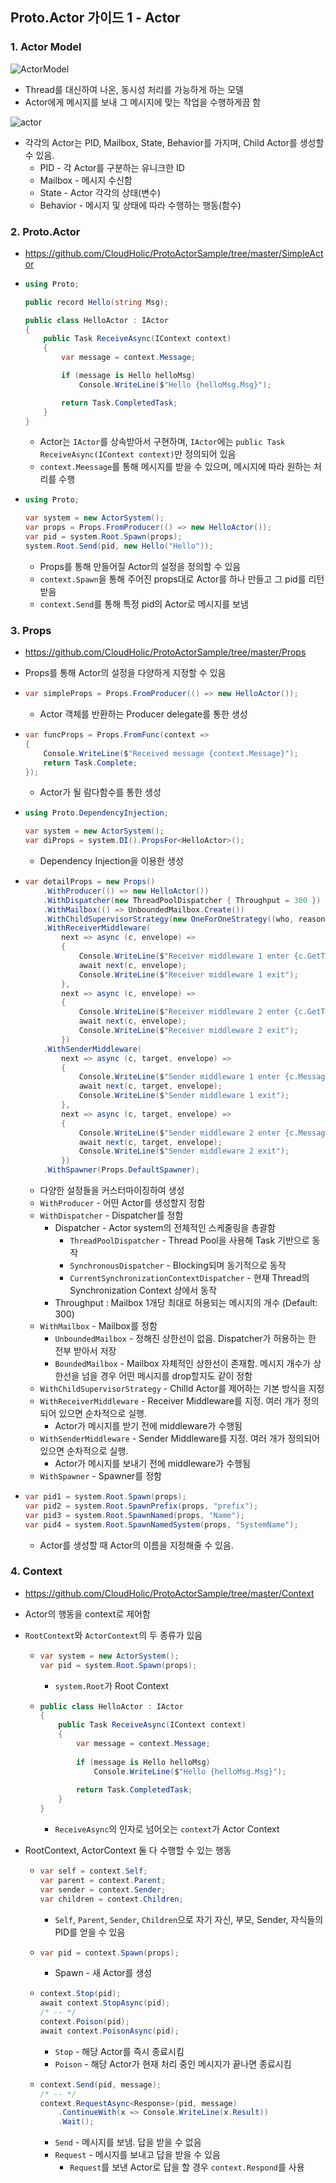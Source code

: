 ## Proto.Actor 가이드 1 - Actor

### 1. Actor Model

![ActorModel](https://github.com/CloudHolic/ProtoActorSample/blob/master/Images/ActorModel.png?raw=true)

- Thread를 대신하여 나온, 동시성 처리를 가능하게 하는 모델
- Actor에게 메시지를 보내 그 메시지에 맞는 작업을 수행하게끔 함

![actor](https://github.com/CloudHolic/ProtoActorSample/blob/master/Images/actor.png?raw=true)

- 각각의 Actor는 PID, Mailbox, State, Behavior를 가지며, Child Actor를 생성할 수 있음.
  - PID - 각 Actor를 구분하는 유니크한 ID
  - Mailbox - 메시지 수신함
  - State - Actor 각각의 상태(변수)
  - Behavior - 메시지 및 상태에 따라 수행하는 행동(함수)



### 2. Proto.Actor

- https://github.com/CloudHolic/ProtoActorSample/tree/master/SimpleActor

- ```csharp
  using Proto;
  
  public record Hello(string Msg);
  
  public class HelloActor : IActor
  {
      public Task ReceiveAsync(IContext context)
      {
          var message = context.Message;
  
          if (message is Hello helloMsg)        
              Console.WriteLine($"Hello {helloMsg.Msg}");        
  
          return Task.CompletedTask;
      }
  }
  ```

  - Actor는 ```IActor```를 상속받아서 구현하며, ```IActor```에는 ```public Task ReceiveAsync(IContext context)```만 정의되어 있음
  - ```context.Meessage```를 통해 메시지를 받을 수 있으며, 메시지에 따라 원하는 처리를 수행

- ```csharp
  using Proto;
  
  var system = new ActorSystem();
  var props = Props.FromProducer(() => new HelloActor());
  var pid = system.Root.Spawn(props);
  system.Root.Send(pid, new Hello("Hello"));
  ```

  - Props를 통해 만들어질 Actor의 설정을 정의할 수 있음
  - ```context.Spawn```을 통해 주어진 props대로 Actor를 하나 만들고 그 pid를 리턴받음
  - ```context.Send```를 통해 특정 pid의 Actor로 메시지를 보냄



### 3. Props

- https://github.com/CloudHolic/ProtoActorSample/tree/master/Props

- Props를 통해 Actor의 설정을 다양하게 지정할 수 있음

- ```csharp
  var simpleProps = Props.FromProducer(() => new HelloActor());
  ```

  - Actor 객체를 반환하는 Producer delegate를 통한 생성

- ```csharp
  var funcProps = Props.FromFunc(context =>
  {
      Console.WriteLine($"Received message {context.Message}");
      return Task.Complete;
  });
  ```

  - Actor가 될 람다함수를 통한 생성

- ```csharp
  using Proto.DependencyInjection;
  
  var system = new ActorSystem();
  var diProps = system.DI().PropsFor<HelloActor>();
  ```

  - Dependency Injection을 이용한 생성

- ```csharp
  var detailProps = new Props()
      .WithProducer(() => new HelloActor())
      .WithDispatcher(new ThreadPoolDispatcher { Throughput = 300 })
      .WithMailbox(() => UnboundedMailbox.Create())
      .WithChildSupervisorStrategy(new OneForOneStrategy((who, reason) => SupervisorDirective.Restart, 10, TimeSpan.FromSeconds(10)))
      .WithReceiverMiddleware(
          next => async (c, envelope) =>
          {
              Console.WriteLine($"Receiver middleware 1 enter {c.GetType()}:{c}");
              await next(c, envelope);
              Console.WriteLine($"Receiver middleware 1 exit");
          },
          next => async (c, envelope) =>
          {
              Console.WriteLine($"Receiver middleware 2 enter {c.GetType()}:{c}");
              await next(c, envelope);
              Console.WriteLine($"Receiver middleware 2 exit");
          })
      .WithSenderMiddleware(
          next => async (c, target, envelope) =>
          {
              Console.WriteLine($"Sender middleware 1 enter {c.Message?.GetType()}:{c.Message}");
              await next(c, target, envelope);
              Console.WriteLine($"Sender middleware 1 exit");
          },
          next => async (c, target, envelope) =>
          {
              Console.WriteLine($"Sender middleware 2 enter {c.Message?.GetType()}:{c.Message}");
              await next(c, target, envelope);
              Console.WriteLine($"Sender middleware 2 exit");
          })
      .WithSpawner(Props.DefaultSpawner);
  ```

  - 다양한 설정들을 커스터마이징하여 생성
  - ```WithProducer``` - 어떤 Actor를 생성할지 정함
  - ```WithDispatcher``` - Dispatcher를 정함
    - Dispatcher - Actor system의 전체적인 스케줄링을 총괄함
      - ```ThreadPoolDispatcher``` - Thread Pool을 사용해 Task 기반으로 동작
      - ```SynchronousDispatcher``` - Blocking되며 동기적으로 동작
      - ```CurrentSynchronizationContextDispatcher``` - 현재 Thread의 Synchronization Context 상에서 동작
    - Throughput : Mailbox 1개당 최대로 허용되는 메시지의 개수 (Default: 300)
  - ```WithMailbox``` - Mailbox를 정함
    - ```UnboundedMailbox``` - 정해진 상한선이 없음. Dispatcher가 허용하는 한 전부 받아서 저장
    - ```BoundedMailbox``` - Mailbox 자체적인 상한선이 존재함. 메시지 개수가 상한선을 넘을 경우 어떤 메시지를 drop할지도 같이 정함
  - ```WithChildSupervisorStrategy``` - Chilld Actor를 제어하는 기본 방식을 지정
  - ```WithReceiverMiddleware``` - Receiver Middleware를 지정. 여러 개가 정의되어 있으면 순차적으로 실행.
    - Actor가 메시지를 받기 전에 middleware가 수행됨
  - ```WithSenderMiddleware``` - Sender Middleware를 지정. 여러 개가 정의되어 있으면 순차적으로 실행.
    - Actor가 메시지를 보내기 전에 middleware가 수행됨
  - ```WithSpawner``` - Spawner를 정함

- ```csharp
  var pid1 = system.Root.Spawn(props);
  var pid2 = system.Root.SpawnPrefix(props, "prefix");
  var pid3 = system.Root.SpawnNamed(props, "Name");
  var pid4 = system.Root.SpawnNamedSystem(props, "SystemName");
  ```

  - Actor를 생성할 때 Actor의 이름을 지정해줄 수 있음.



### 4. Context

- https://github.com/CloudHolic/ProtoActorSample/tree/master/Context

- Actor의 행동을 context로 제어함

- ```RootContext```와 ```ActorContext```의 두 종류가 있음

  - ```csharp
    var system = new ActorSystem();
    var pid = system.Root.Spawn(props);
    ```

    - ```system.Root```가 Root Context

  - ```csharp
    public class HelloActor : IActor
    {
        public Task ReceiveAsync(IContext context)
        {
            var message = context.Message;
            
            if (message is Hello helloMsg)
                Console.WriteLine($"Hello {helloMsg.Msg}");
            
            return Task.CompletedTask;
        }
    }
    ```

    - ```ReceiveAsync```의 인자로 넘어오는 ```context```가 Actor Context

- RootContext, ActorContext 둘 다 수행할 수 있는 행동

  - ```csharp
    var self = context.Self;
    var parent = context.Parent;
    var sender = context.Sender;
    var children = context.Children;
    ```

    - ```Self```, ```Parent```, ```Sender```, ```Children```으로 자기 자신, 부모, Sender, 자식들의 PID를 얻을 수 있음

  - ```csharp
    var pid = context.Spawn(props);
    ```

    - Spawn - 새 Actor를 생성

  - ```csharp
    context.Stop(pid);
    await context.StopAsync(pid);
    /* -- */
    context.Poison(pid);
    await context.PoisonAsync(pid);
    ```

    - ```Stop``` - 해당 Actor를 즉시 종료시킴
    - ```Poison``` - 해당 Actor가 현재 처리 중인 메시지가 끝나면 종료시킴

  - ```csharp
    context.Send(pid, message);
    /* -- */
    context.RequestAsync<Response>(pid, message)
        .ContinueWith(x => Console.WriteLine(x.Result))
        .Wait();
    ```

    - ```Send``` - 메시지를 보냄. 답을 받을 수 없음
    - ```Request``` - 메시지를 보내고 답을 받을 수 있음
      - ```Request```를 보낸 Actor로 답을 할 경우 ```context.Respond```를 사용